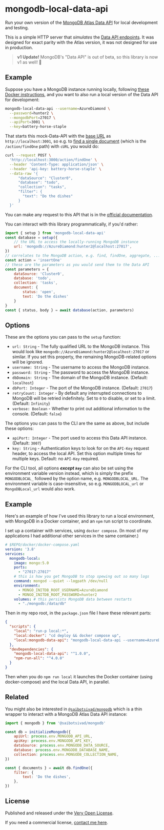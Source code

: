 # mongodb-local-data-api

Run your own version of the [MongoDB Atlas Data API](https://docs.atlas.mongodb.com/api/data-api/) for local development and testing.

This is a simple HTTP server that *simulates* the [Data API endpoints](https://docs.atlas.mongodb.com/api/data-api-resources/). It was designed for exact parity with the Atlas version, it was not designed for use in production.

> **v1 Update!** MongoDB's "Data API" is out of beta, so this library is now v1 as well! 🎉

## Example

Suppose you have a MongoDB instance running locally, following [these Docker instructions](https://www.mongodb.com/compatibility/docker), and you want to also run a local version of the Data API for development:

```bash
mongodb-local-data-api --username=AzureDiamond \
  --password=hunter2 \
  --mongodbPort=27017 \
  --apiPort=3001 \
  --key=battery-horse-staple
```

That starts this mock-Data-API with the [base URL](https://www.mongodb.com/docs/atlas/api/data-api-resources/#base-url) as `http://localhost:3001`, so e.g. to [find a single document](https://www.mongodb.com/docs/atlas/api/data-api-resources/#find-a-single-document) (which is the `/action/findOne` path) with `cURL` you would do:

```bash
curl --request POST \
  'http://localhost:3000/action/findOne' \
  --header 'Content-Type: application/json' \
  --header 'api-key: battery-horse-staple' \
  --data-raw '{
      "dataSource": "Cluster0",
      "database": "todo",
      "collection": "tasks",
      "filter": {
        "text": "Do the dishes"
      }
  }'
```

You can make any request to this API that is in the [official documentation](https://www.mongodb.com/docs/atlas/api/data-api-resources/#run-an-aggregation-pipeline).

You can interact with this library programmatically, if you'd rather:

```js
import { setup } from 'mongodb-local-data-api'
const database = setup({
	// the URL to access the locally-running MongoDB instance
	url: 'mongodb://AzureDiamond:hunter2@localhost:27017',
})
// correlates to the MongoDB action, e.g. find, findOne, aggregate, ...
const action = 'insertOne'
// these are the parameters as you would send them to the Data API
const parameters = {
	dataSource: 'Cluster0',
	database: 'todo',
	collection: 'tasks',
	document: {
		status: 'open',
		text: 'Do the dishes'
	}
}
const { status, body } = await database(action, parameters)
```

## Options

These are the options you can pass to the `setup` function:

- `url: String` - The fully qualified URL to the MongoDB instance. This would look like `mongodb://AzureDiamond:hunter2@localhost:27017` or similar. If you set this property, the remaining MongoDB-related options will be ignored.
- `username: String` - The username to access the MongoDB instance.
- `password: String` - The password to access the MongoDB instance.
- `dbDomain: String` - The domain of the MongoDB instance. (Default: `localhost`)
- `dbPort: Integer` - The port of the MongoDB instance. (Default: `27017`)
- `retryCount: Integer` - By default any interrupted connections to MongoDB will be retried indefinitely. Set to `0` to disable, or set to a limit. (Default: `Infinity`)
- `verbose: Boolean` - Whether to print out additional information to the console. (Default: `false`)

The options you can pass to the CLI are the same as above, but include these options:

- `apiPort: Integer` - The port used to access this Data API instance. (Default: `3007`)
- `key: String` - Authentication keys to look for on the `API-Key` request header, to access the local API. Set this option multiple times for multiple keys. Default: no `API-Key` required.

For the CLI tool, all options ***except `key`*** can also be set using the environment variable version instead, which is simply the prefix `MONGODBLOCAL_` followed by the option name, e.g. `MONGODBLOCAL_URL`. The environment variable is case-insensitive, so e.g. `MONGODBLOCAL_url` or `MongoDBLocal_url` would also work.

## Example

Here's an example of how I've used this library to run a local environment, with MongoDB in a Docker container, and an `npm` run script to coordinate.

I set up a container with services, using `docker compose`. (In most of my applications I had additional other services in the same container.)

```yaml
# $REPO/docker/docker-compose.yaml
version: '3.8'
services:
  mongodb-local:
    image: mongo:5.0
    ports:
      - "27017:27017"
    # this is how you get MongoDB to stop spewing out so many logs
    command: mongod --quiet --logpath /dev/null
    environment:
      - MONGO_INITDB_ROOT_USERNAME=AzureDiamond
      - MONGO_INITDB_ROOT_PASSWORD=hunter2
    volumes: # this persists MongoDB data between restarts
      - "./mongodb:/data/db"
```

Then in my repo root, in the `package.json` file I have these relevant parts:

```json
{
  "scripts": {
    "local": "run-p local:*",
    "local:docker": "cd deploy && docker compose up",
    "local:mongodb-data-api": "mongodb-local-data-api --username=AzureDiamond --password=hunter2 --apiKey=battery-horse-staple --apiPort=3007"
  },
  "devDependencies": {
    "mongodb-local-data-api": "^1.0.0",
    "npm-run-all": "^4.0.0"
  }
}
```

Then when you do `npm run local` it launches the Docker container (using docker-compose) and the local Data API, in parallel.

## Related

You might also be interested in [`@saibotsivad/mongodb`](https://github.com/saibotsivad/mongodb) which is a thin wrapper to interact with a MongoDB Atlas Data API instance:

```js
import { mongodb } from '@saibotsivad/mongodb'

const db = initializeMongodb({
	apiUrl: process.env.MONGODB_API_URL,
	apiKey: process.env.MONGODB_API_KEY,
	dataSource: process.env.MONGODB_DATA_SOURCE,
	database: process.env.MONGODB_DATABASE_NAME,
	collection: process.env.MONGODB_COLLECTION_NAME,
})

const { documents } = await db.findOne({
	filter: {
		text: 'Do the dishes',
	},
})
```

## License

Published and released under the [Very Open License](http://veryopenlicense.com).

If you need a commercial license, [contact me here](https://davistobias.com/license?software=mongodb-local-data-api).
